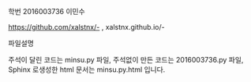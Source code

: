 학번 2016003736 이민수


https://github.com/xalstnx/- , 
xalstnx.github.io/-

파일설명

주석이 달린 코드는 minsu.py 파일, 주석없이 만든 코드는 2016003736.py 파일, Sphinx 로생성한 html 문서는 minsu.py.html 입니다.
